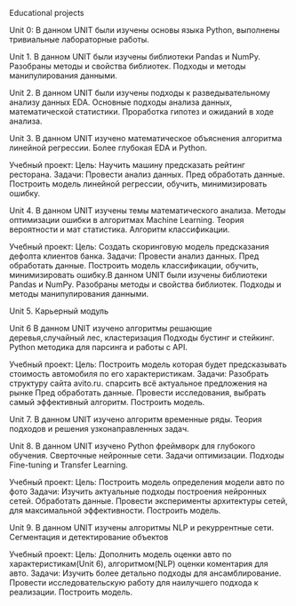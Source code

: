 Educational projects

Unit 0:
В данном UNIT были изучены основы языка Python, выполнены тривиальные лабораторные работы.

Unit 1.
В данном UNIT были изучены библиотеки Pandas и NumPy.
Разобраны методы и свойства библиотек.
Подходы и методы манипулирования данными.

Unit 2.
В данном UNIT были изучены подходы к разведывательному анализу данных EDA.
Основные подходы анализа данных, математической статистики.
Проработка гипотез и ожиданий в ходе анализа.

Unit 3.
В данном UNIT изучено математическое объяснения алгоритма линейной регрессии.
Более глубокая EDA и Python.

Учебный проект:
Цель: Научить машину предсказать рейтинг ресторана.
Задачи: Провести анализ данных.
Пред обработать данные.
Построить модель линейной регрессии, обучить, минимизировать ошибку.

Unit 4.
В данном UNIT изучены темы математического анализа.
Методы оптимизации ошибки в алгоритмах  Machine Learning.
Теория вероятности и мат статистика.
Алгоритм классификации.

Учебный проект:
Цель: Создать скоринговую модель предсказания дефолта клиентов банка.
Задачи: Провести анализ данных.
Пред обработать данные.
Построить модель классификации, обучить, минимизировать ошибку.В данном UNIT были изучены библиотеки Pandas и NumPy.
Разобраны методы и свойства библиотек.
Подходы и методы манипулирования  данными.

Unit 5.
Карьерный модуль

Unit 6
В данном UNIT изучено алгоритмы решающие деревья,случайный лес, кластеризация
Подходы бустинг и стейкинг.
Python методика для парсинга и работы с API.

Учебный проект:
Цель: Построить модель которая будет предсказывать стоимость автомобиля по его характеристикам.
Задачи: Разобрать структуру сайта avito.ru. спарсить всё актуальное предложения на рынке
Пред обработать данные.
Провести исследования, выбрать самый эффективный алгоритм.
Построить модель.

Unit 7.
В данном UNIT изучено алгоритм временные ряды.
Теория подходов и решения узконаправленных задач.

Unit 8.
В данном UNIT изучено Python фреймворк для глубокого обучения.
Сверточные нейронные сети.
Задачи оптимизации.
Подходы Fine-tuning и Transfer Learning.

Учебный проект:
Цель: Построить модель определения модели авто по фото
Задачи: Изучить актуальные подходы построения нейронных сетей.
Обработать данные.
Провести эксперименты архитектуры сетей, для максимальной эффективности.
Построить модель.

Unit 9.
В данном UNIT изучены алгоритмы NLP и рекуррентные сети.
Сегментация и детектирование объектов

Учебный проект:
Цель: Дополнить модель оценки авто по характеристикам(Unit 6), алгоритмом(NLP) оценки коментария для авто.
Задачи: Изучить более детально подходы для ансамблирование.
Провести исследовательскую работу для наилучшего подхода к реализации.
Построить модель.
